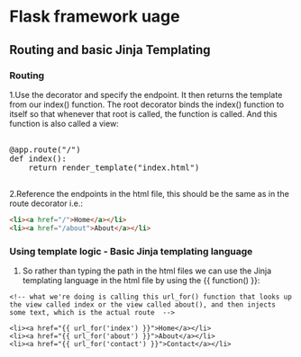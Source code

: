 # Flask framework uage

## Routing and basic Jinja Templating

### Routing

1.Use the decorator and specify the endpoint. It then returns the template from our index() function.
The root decorator binds the index() function to itself so that whenever that root is called, the function is called.
And this function is also called a view:

<pre><python3>
@app.route("/")
def index():
    return render_template("index.html")
</python3>
</pre>

2.Reference the endpoints in the html file, this should be the same as in the route decorator i.e.:

```html
<li><a href="/">Home</a></li>
<li><a href="/about">About</a></li>
```

### Using template logic - Basic Jinja templating language

1. So rather than typing the path in the html files we can use the Jinja templating language in the html file by using the {{  function() }}:

```htmlJinja
<!-- what we're doing is calling this url_for() function that looks up the view called index or the view called about(), and then injects some text, which is the actual route  -->

<li><a href="{{ url_for('index') }}">Home</a></li>
<li><a href="{{ url_for('about') }}">About</a></li>
<li><a href="{{ url_for('contact') }}">Contact</a></li>

```
